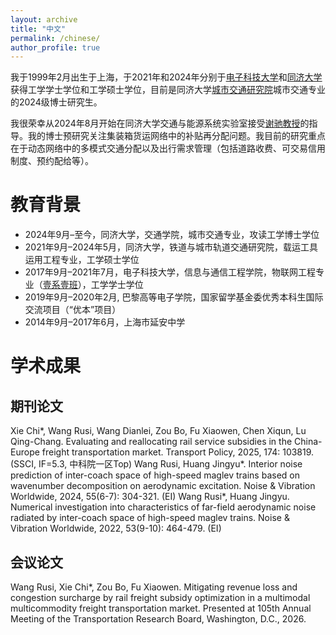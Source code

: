 ```yaml
---
layout: archive
title: "中文"
permalink: /chinese/
author_profile: true
---
```


我于1999年2月出生于上海，于2021年和2024年分别于[电子科技大学](https://www.uestc.edu.cn/)和[同济大学](https://www.tongji.edu.cn/)获得工学学士学位和工学硕士学位，目前是同济大学[城市交通研究院](https://umi.tongji.edu.cn/)城市交通专业的2024级博士研究生。

我很荣幸从2024年8月开始在同济大学交通与能源系统实验室接受[谢驰教授](https://scholar.google.com/citations?hl=en&user=LQ3KKYQAAAAJ&view_op=list_works&sortby=pubdate)的指导。我的博士预研究关注集装箱货运网络中的补贴再分配问题。我目前的研究重点在于动态网络中的多模式交通分配以及出行需求管理（包括道路收费、可交易信用制度、预约配给等）。

教育背景
======
* 2024年9月–至今，同济大学，交通学院，城市交通专业，攻读工学博士学位
* 2021年9月–2024年5月，同济大学，铁道与城市轨道交通研究院，载运工具运用工程专业，工学硕士学位
* 2017年9月–2021年7月，电子科技大学，信息与通信工程学院，物联网工程专业（[壹系壹班](https://mp.weixin.qq.com/s/ew-8znWxv4uh3Q9MWJyc2A)），工学学士学位
* 2019年9月–2020年2月, 巴黎高等电子学院，国家留学基金委优秀本科生国际交流项目（“优本”项目）
* 2014年9月–2017年6月，上海市延安中学

学术成果
======
期刊论文
------
Xie Chi*, Wang Rusi, Wang Dianlei, Zou Bo, Fu Xiaowen, Chen Xiqun, Lu Qing-Chang. Evaluating and reallocating rail service subsidies in the China-Europe freight transportation market. Transport Policy, 2025, 174: 103819. (SSCI, IF=5.3, 中科院一区Top)
Wang Rusi, Huang Jingyu*. Interior noise prediction of inter-coach space of high-speed maglev trains based on wavenumber decomposition on aerodynamic excitation. Noise & Vibration Worldwide, 2024, 55(6-7): 304-321. (EI)
Wang Rusi*, Huang Jingyu. Numerical investigation into characteristics of far-field aerodynamic noise radiated by inter-coach space of high-speed maglev trains. Noise & Vibration Worldwide, 2022, 53(9-10): 464-479. (EI)

会议论文
------
Wang Rusi, Xie Chi*, Zou Bo, Fu Xiaowen. Mitigating revenue loss and congestion surcharge by rail freight subsidy optimization in a multimodal multicommodity freight transportation market. Presented at 105th Annual Meeting of the Transportation Research Board, Washington, D.C., 2026.
